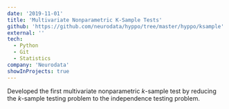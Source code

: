 ```yaml
---
date: '2019-11-01'
title: 'Multivariate Nonparametric K-Sample Tests'
github: 'https://github.com/neurodata/hyppo/tree/master/hyppo/ksample'
external: ''
tech:
  - Python
  - Git
  - Statistics
company: 'Neurodata'
showInProjects: true
---
```


Developed the first multivariate nonparametric *k*-sample test by reducing the *k*-sample testing problem to the independence testing problem.
